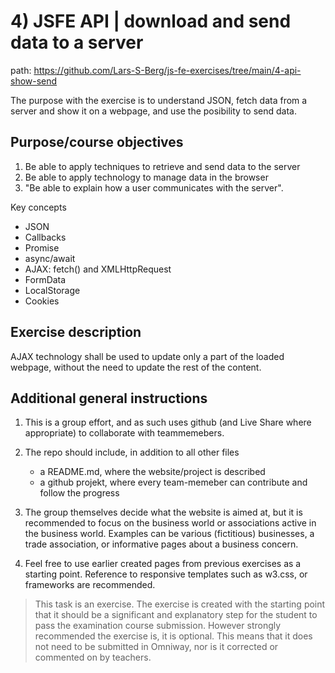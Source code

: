 # 4) JSFE API | download and send data to a server

path: <https://github.com/Lars-S-Berg/js-fe-exercises/tree/main/4-api-show-send>

The purpose with the exercise is to understand JSON, fetch data from a server and show it on a webpage, and use the posibility to send data.

## Purpose/course objectives

1. Be able to apply techniques to retrieve and send data to the server
2. Be able to apply technology to manage data in the browser
3. "Be able to explain how a user communicates with the server".

Key concepts

- JSON
- Callbacks
- Promise
- async/await
- AJAX: fetch() and XMLHttpRequest
- FormData
- LocalStorage
- Cookies

## Exercise description

AJAX technology shall be used to update only a part of the loaded webpage, without the need to update the rest of the content.

## Additional general instructions

1. This is a group effort, and as such uses github (and Live Share where appropriate) to collaborate with teammemebers.

2. The repo should include, in addition to all other files
    - a README.md, where the website/project is described
    - a github projekt, where every team-memeber can contribute and follow the progress

3. The group themselves decide what the website is aimed at, but it is recommended to focus on the business world or associations active in the business world. Examples can be various (fictitious) businesses, a trade association, or informative pages about a business concern.

4. Feel free to use earlier created pages from previous exercises as a starting point. Reference to responsive templates such as w3.css, or frameworks are recommended.

> This task is an exercise. The exercise is created with the starting point that it should be a significant and explanatory step for the student to pass the examination course submission. However strongly recommended the exercise is, it is optional. This means that it does not need to be submitted in Omniway, nor is it corrected or commented on by teachers.

